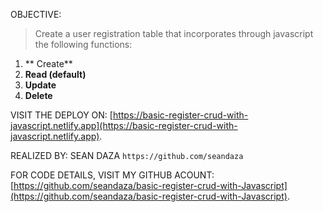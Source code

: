 
OBJECTIVE:
> Create a user registration table that incorporates through javascript the following functions:
1. ** Create**
2. **Read (default)**
2. **Update**
3. **Delete**

VISIT THE DEPLOY ON: [https://basic-register-crud-with-javascript.netlify.app](https://basic-register-crud-with-javascript.netlify.app).

REALIZED BY: SEAN DAZA
`https://github.com/seandaza` 

FOR CODE DETAILS, VISIT MY GITHUB ACOUNT:
[https://github.com/seandaza/basic-register-crud-with-Javascript](https://github.com/seandaza/basic-register-crud-with-Javascript).
